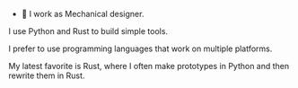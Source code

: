 - 👋 I work as Mechanical designer.

I use Python and Rust to build simple tools.

I prefer to use programming languages that work on multiple platforms.

My latest favorite is Rust, where I often make prototypes in Python and then rewrite them in Rust.
<!---
KIwGucci/KIwGucci is a ✨ special ✨ repository because its `README.md` (this file) appears on your GitHub profile.
You can click the Preview link to take a look at your changes.
--->
